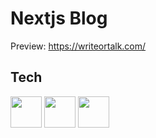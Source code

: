 # Nextjs Blog

Preview: https://writeortalk.com/

## Tech

[<img src="https://camo.githubusercontent.com/f21f1fa29dfe5e1d0772b0efe2f43eca2f6dc14f2fede8d9cbef4a3a8210c91d/68747470733a2f2f6173736574732e76657263656c2e636f6d2f696d6167652f75706c6f61642f76313636323133303535392f6e6578746a732f49636f6e5f6c696768745f6261636b67726f756e642e706e67" width="50px" height="50px" />](https://nextjs.org)
[<img src="https://upload.wikimedia.org/wikipedia/commons/thumb/a/a7/React-icon.svg/2300px-React-icon.svg.png" width="50px" height="50px" />](https://reactjs.org)
[<img src="https://www.svgrepo.com/show/331488/mongodb.svg" width="50px" height="50px" />](https://mongodb.com)
![<img src="https://cdn-icons-png.flaticon.com/512/5968/5968381.png" width="50px" height="50px" />](https://typescriptlang.org)
![<img src="https://cdn-icons-png.flaticon.com/512/5968/5968358.png" width="50px" height="50px" />](https://sass-lang.com)
![<img src="https://user-images.githubusercontent.com/16843090/101181820-f3a63780-3612-11eb-9d3a-05452f2b0ad8.png" width="50px" height="50px" />](https://axios-http.com)
![<img src="https://www.tiny.cloud/docs/images/logos/android-chrome-256x256.png" width="50px" height="50px" />](https://tiny.cloud)
![<img src="https://atomiks.github.io/tippyjs/static/logo-ebc385458e03fdb24af078536af88065.svg" width="50px" height="50px" />](https://atomiks.github.io/tippyjs)
![<img src="https://img.icons8.com/color/480/java-web-token.png" width="50px" height="50px" />](https://jwt.io)
